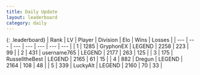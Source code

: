 ```yaml
---
title: Daily Update
layout: leaderboard
category: daily
---
```


{: .leaderboard}
| Rank | LV | Player | Division | Elo | Wins | Losses |
| --- | --- | --- | --- | --- | --- | --- |
| <span data-change="1">1</span> | 1285 | <span title="ID: 315148">GryphonEX</span> | LEGEND | <span data-change="92">2258</span> | <span data-change="35">223</span> | <span data-change="8">99</span> |
| <span data-change="-1">2</span> | 431 | <span title="ID: 188640">username765</span> | LEGEND | <span data-change="-6">2177</span> | <span data-change="68">263</span> | <span data-change="29">125</span> |
| <span data-change="0">3</span> | 175 | <span title="ID: 547266">RusselltheBest</span> | LEGEND | <span data-change="0">2165</span> | <span data-change="0">61</span> | <span data-change="0">15</span> |
| <span data-change="20">4</span> | 882 | <span title="ID: 337810">Dregun</span> | LEGEND | <span data-change="141">2164</span> | <span data-change="45">108</span> | <span data-change="18">48</span> |
| <span data-change="5">5</span> | 339 | <span title="ID: 512212">LuckyAlt</span> | LEGEND | <span data-change="65">2160</span> | <span data-change="21">70</span> | <span data-change="11">33</span> |
